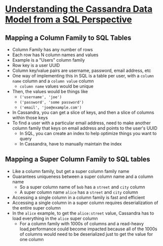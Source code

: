 # [Understanding the Cassandra Data Model from a SQL Perspective](https://www.rubyscale.com/post/143067472270/understanding-the-cassandra-data-model-from-a-sql)

## Mapping a Column Family to SQL Tables

* Column Family has any number of rows
* Each row has N column names and values
* Example is a "Users" column family
* Row key is a user UUID
* Column key/value pairs are username, password, email address, etc
* One way of implementing this in SQL is a table per user, with a `column name` column and a `column value` column
  * `column name` values would be unique
* Then, the values would be things like
  * `('username', 'joe')`
  * `('password', 'some password')`
  * `('email', 'joe@example.com')`
* In Cassandra, you can get a slice of keys, and then a slice of columns within those keys
* To find a user with a particular email address, need to make another column family that keys on email address and points to the user's UUID
  * In SQL, you can create an index to help optimize things you want to query
  * In Cassandra, have to manually maintain the index

## Mapping a Super Column Family to SQL tables

* Like a column family, but get a super column family name
* Guarantees uniqueness between a super column name and a column name
  * So a super column name of `bob` has a `street` and `city` column
  * A super column name `alice` has a `street` and `city` column
* Accessing a single column in a column family is fast and efficient
* Accessing a single column in a super column requires deserialization of the entire super column
* In the `alice` example, to get the `alice:street` value, Cassandra has to load everything in the `alice` super column
  * For a column family with 1000s of columns and a read-heavy load,performance could become impacted because all of the 1000s of columns would need to be deserialized just to get the value for one column
